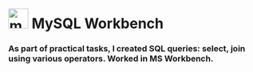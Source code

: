 #  <img src="https://cdn.jsdelivr.net/gh/devicons/devicon/icons/mysql/mysql-original.svg" title="mysql" alt="mysql" width="40" height="40"/> MySQL Workbench
### As part of practical tasks, I created SQL queries: select, join using various operators. Worked in MS Workbench.
